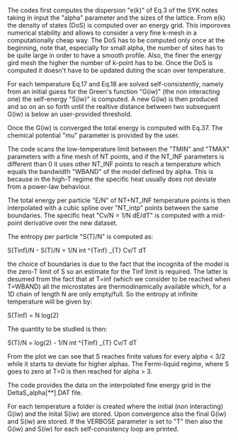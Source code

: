 The codes first computes the dispersion "e(k)" of Eq.3 of the SYK notes taking in input the "alpha" parameter and the sizes of the lattice. From e(k) the density of states (DoS) is computed over an energy grid. This imporoves numerical stability and allows to consider a very fine k-mesh in a computationally cheap way. The DoS has to be computed only once at the beginning, note that, especially for small alpha, the number of sites has to be quite large in order to have a smooth profile. Also, the finer the energy gird mesh the higher the number of k-point has to be. Once the DoS is computed it doesn't have to be updated duting the scan over temperature.

For each temperature Eq.17 and Eq.18 are solved self-consistently, namely from an initial guess for the Green's function "G(iw)" (the non interacting one) the self-energy "S(iw)" is computed. A new G(iw) is then produced and so on an so forth until the realtive distance between two subsequent G(iw) is below an user-provided threshold.

Once the G(iw) is converged the total energy is computed with Eq.37. The chemical potential "mu" parameter is provided by the user.

The code scans the low-temperature limit between the "TMIN" and "TMAX" parameters with a fine mesh of NT points, and if the NT_INF parameters is different than 0 it uses other NT_INF points to reach a temperature which equals the bandwidth "WBAND" of the model defined by alpha. This is because in the high-T regime the specific heat usually does not deviate from a power-law behaviour.

The total energy per particle "E/N" of NT+NT_INF temperature points is then interpolated with a cubic spline over "NT_intp" points between the same boundaries. The specific heat "Cv/N = 1/N dE/dT" is computed with a mid-point derivative over the new dataset.

The entropy per particle "S(T)/N" is computed as: 

S(Tinf)/N - S(T)/N = 1/N int ^{Tinf} _{T}  Cv/T dT

the choice of boundaries is due to the fact that the incognita of the model is the zero-T limit of S so an estimate for the Tinf limit is required. The latter is desumed from the fact that at T=inf (which we consider to be reached when T=WBAND) all the microstates are thermodinamically available which, for a 1D chain of length N are only empty/full. So the entropy at infinite temperature will be given by:

S(Tinf) = N log(2)

The quantity to be studied is then:

S(T)/N = log(2) -  1/N int ^{Tinf} _{T}  Cv/T dT

From the plot we can see that S reaches finite values for every alpha < 3/2 while it starts to deviate for higher alphas. The Fermi-liquid regime, where S goes to zero at T=0 is then reached for alpha > 3.

The code provides the data on the interpolated fine energy grid in the DeltaS_alpha[**].DAT file.

For each temperature a folder is created where the initial (non interacting) G(iw) and the inital S(iw) are stored. Upon convergence also the final G(iw) and S(iw) are stored. If the VERBOSE parameter is set to "T" then also the G(iw) and S(iw) for each self-consistency loop are printed.



